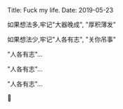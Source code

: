 Title: Fuck my life.
Date: 2019-05-23

如果想法多,牢记"大器晚成", "厚积薄发"

如果想法少,牢记"人各有志", "关你吊事"

"人各有志"...

"人各有志"...

"人各有志"...

🐧


